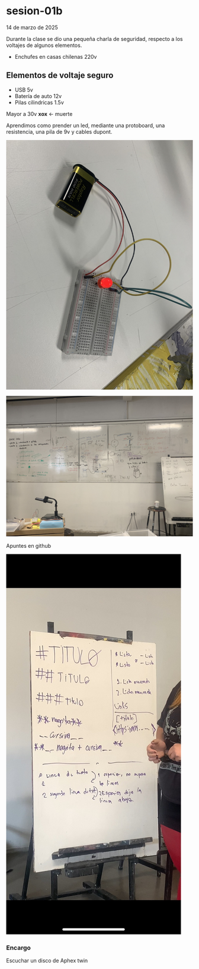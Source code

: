 # sesion-01b

14 de marzo de 2025

Durante la clase se dio una pequeña charla de seguridad, respecto a los voltajes de algunos elementos.

* Enchufes en casas chilenas 220v

## Elementos de voltaje seguro

* USB 5v
* Batería de auto 12v
* Pilas cilindricas 1.5v

Mayor a 30v **xox** <- muerte

Aprendimos como prender un led, mediante una protoboard, una resistencia, una pila de 9v y cables dupont.

![protoboard con luz](./archivos/protoboard-luz.jpg)

![apuntes de electricidad](./archivos/pizarra.jpg)

Apuntes en github

![apuntes sobre markdown](./archivos/markdown.jpg)

### Encargo

Escuchar un disco de Aphex twin
